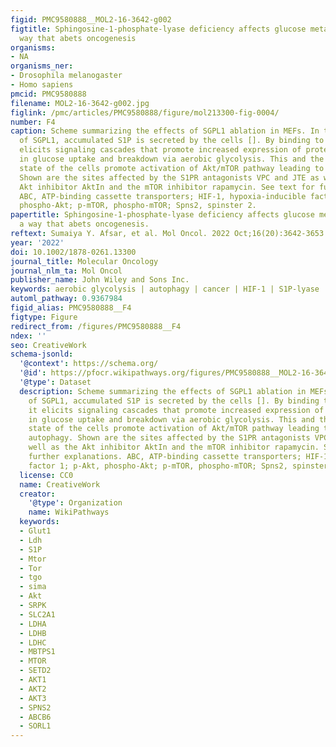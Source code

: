 ```yaml
---
figid: PMC9580888__MOL2-16-3642-g002
figtitle: Sphingosine‐1‐phosphate‐lyase deficiency affects glucose metabolism in a
  way that abets oncogenesis
organisms:
- NA
organisms_ner:
- Drosophila melanogaster
- Homo sapiens
pmcid: PMC9580888
filename: MOL2-16-3642-g002.jpg
figlink: /pmc/articles/PMC9580888/figure/mol213300-fig-0004/
number: F4
caption: Scheme summarizing the effects of SGPL1 ablation in MEFs. In the absence
  of SGPL1, accumulated S1P is secreted by the cells []. By binding to S1PR1–3, it
  elicits signaling cascades that promote increased expression of proteins involved
  in glucose uptake and breakdown via aerobic glycolysis. This and the high energy
  state of the cells promote activation of Akt/mTOR pathway leading to decreased autophagy.
  Shown are the sites affected by the S1PR antagonists VPC and JTE as well as the
  Akt inhibitor AktIn and the mTOR inhibitor rapamycin. See text for further explanations.
  ABC, ATP‐binding cassette transporters; HIF‐1, hypoxia‐inducible factor 1; p‐Akt,
  phospho‐Akt; p‐mTOR, phospho‐mTOR; Spns2, spinster 2.
papertitle: Sphingosine‐1‐phosphate‐lyase deficiency affects glucose metabolism in
  a way that abets oncogenesis.
reftext: Sumaiya Y. Afsar, et al. Mol Oncol. 2022 Oct;16(20):3642-3653.
year: '2022'
doi: 10.1002/1878-0261.13300
journal_title: Molecular Oncology
journal_nlm_ta: Mol Oncol
publisher_name: John Wiley and Sons Inc.
keywords: aerobic glycolysis | autophagy | cancer | HIF‐1 | S1P‐lyase | sphingosine‐1‐phosphate
automl_pathway: 0.9367984
figid_alias: PMC9580888__F4
figtype: Figure
redirect_from: /figures/PMC9580888__F4
ndex: ''
seo: CreativeWork
schema-jsonld:
  '@context': https://schema.org/
  '@id': https://pfocr.wikipathways.org/figures/PMC9580888__MOL2-16-3642-g002.html
  '@type': Dataset
  description: Scheme summarizing the effects of SGPL1 ablation in MEFs. In the absence
    of SGPL1, accumulated S1P is secreted by the cells []. By binding to S1PR1–3,
    it elicits signaling cascades that promote increased expression of proteins involved
    in glucose uptake and breakdown via aerobic glycolysis. This and the high energy
    state of the cells promote activation of Akt/mTOR pathway leading to decreased
    autophagy. Shown are the sites affected by the S1PR antagonists VPC and JTE as
    well as the Akt inhibitor AktIn and the mTOR inhibitor rapamycin. See text for
    further explanations. ABC, ATP‐binding cassette transporters; HIF‐1, hypoxia‐inducible
    factor 1; p‐Akt, phospho‐Akt; p‐mTOR, phospho‐mTOR; Spns2, spinster 2.
  license: CC0
  name: CreativeWork
  creator:
    '@type': Organization
    name: WikiPathways
  keywords:
  - Glut1
  - Ldh
  - S1P
  - Mtor
  - Tor
  - tgo
  - sima
  - Akt
  - SRPK
  - SLC2A1
  - LDHA
  - LDHB
  - LDHC
  - MBTPS1
  - MTOR
  - SETD2
  - AKT1
  - AKT2
  - AKT3
  - SPNS2
  - ABCB6
  - SORL1
---
```

